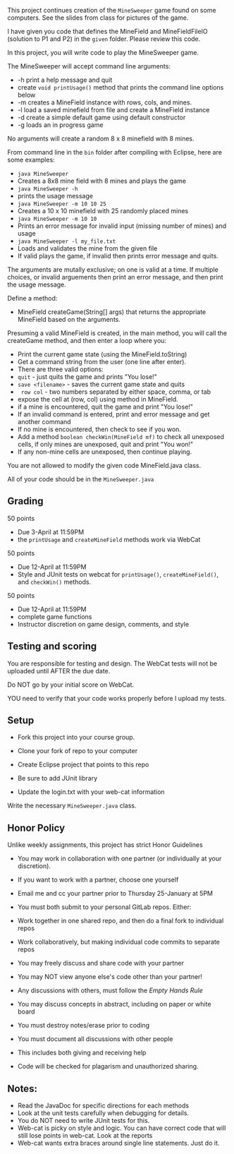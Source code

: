 This project continues creation of the ```MineSweeper``` game found on some computers.  See the slides from class for pictures of the game.

I have given you code that defines the MineField and MineFieldFileIO (solution to P1 and P2) in the ``given`` folder.
Please review this code.

In this project, you will write code to play the MineSweeper game.

The MineSweeper will accept command line arguments:
* -h   print a help message and quit
 * create ``void printUsage()`` method that prints the command line options below
* -m   <rows cols mines>  creates a MineField instance with rows, cols, and mines.
* -l   <filename> load a saved minefield from file and create a MineField instance
* -d   create a simple default game using default constructor
* -g   <filename> loads an in progress game

No arguments will create a random 8 x 8 minefield with 8 mines.

From command line in the ``bin`` folder after compiling with Eclipse, here are some examples:
* ``java MineSweeper``
 * Creates a 8x8 mine field with 8 mines and plays the game
*  ``java MineSweeper -h``
 * prints the usage message
* ``java MineSweeper -m 10 10 25``
 * Creates a 10 x 10 minefield with 25 randomly placed mines
* ``java MineSweeper -m 10 10``
 * Prints an error message for invalid input (missing number of mines) and usage
* ``java MineSweeper -l my_file.txt``
 * Loads and validates the mine from the given file
 * If valid plays the game, if invalid then prints error message and quits.






The arguments are mutally exclusive; on one is valid at a time.
If multiple choices, or invalid arguements then print an error message, and then print the usage message.

Define a method:
*  MineField createGame(String[] args) that returns the appropriate MineField based on the arguments.

Presuming a valid MineField is created, in the main method, you will call the createGame method, and then enter a loop where you:
* Print the current game state (using the MineField.toString)
* Get a command string from the user (one line after enter).
 * There are three valid options:
 * ``quit``   - just quits the game and prints "You lose!"
 * ``save <filename>`` - saves the current game state and quits
 * `` row col``  - two numbers separated by either space, comma, or tab
  * expose the cell at (row, col) using method in MineField.
  * if a mine is encountered, quit the game and print "You lose!"
* If an invalid command is entered, print and error message and get another command
* If no mine is encountered, then check to see if you won.
 * Add a method ``boolean checkWin(MineField mf)`` to check all unexposed cells, if only mines are unexposed, quit and print "You won!"
 * If any non-mine cells are unexposed, then continue playing.

You are not allowed to modify the given code MineField.java class.

All of your code should be in the ``MineSweeper.java``

## Grading
50 points
* Due 3-April at 11:59PM
* the ``printUsage`` and ``createMineField`` methods work via WebCat

50 points
* Due 12-April at 11:59PM
* Style and JUnit tests on webcat for ``printUsage()``, ``createMineField()``, and ``checkWin()`` methods.

50 points
* Due 12-April at 11:59PM
* complete game functions
* Instructor discretion on game design, comments, and style

## Testing and scoring

You are responsible for testing and design.
The WebCat tests will not be uploaded until AFTER the due date.

Do NOT go by your initial score on WebCat.

YOU need to verify that your code works properly before I upload my tests.

## Setup
* Fork this project into your course group.

* Clone your fork of repo to your computer
* Create Eclipse project that points to this repo
 * Be sure to add JUnit library
* Update the login.txt with your web-cat information

Write the necessary ``MineSweeper.java`` class.


## Honor Policy

 Unlike weekly assignments, this project has strict Honor Guidelines

* You may work in collaboration with one partner (or individually at your discretion).
* If you want to work with a partner, choose one yourself
 * Email me and cc your partner prior to Thursday 25-January at 5PM
* You must both submit to your personal GitLab repos.  Either:
 * Work together in one shared repo, and then do a final fork to individual repos
 * Work collaboratively, but making individual code commits to separate repos
* You may freely discuss and share code with your partner
* You may NOT view anyone else's code other than your partner!

* Any discussions with others, must follow the *Empty Hands Rule*
 * You may discuss concepts in abstract, including on paper or white board
 * You must destroy notes/erase prior to coding
 * You must document all discussions with other people
  * This includes both giving and receiving help
* Code will be checked for plagarism and unauthorized sharing.

## Notes:

* Read the JavaDoc for specific directions for each methods
* Look at the unit tests carefully when debugging for details.
* You do NOT need to write JUnit tests for this.
* Web-cat is picky on style and logic.  You can have correct code that will still lose points in web-cat.  Look at the reports
 * Web-cat wants extra braces around single line statements.  Just do it.
